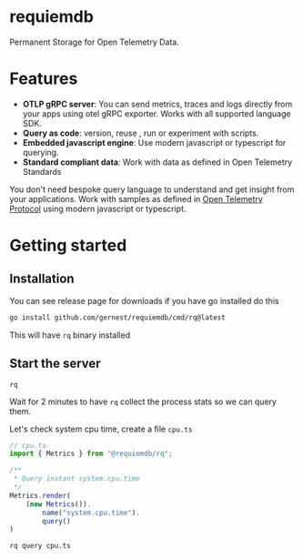 # requiemdb

Permanent Storage for Open Telemetry Data.

# Features

- **OTLP gRPC server**: You can send metrics, traces and logs directly
 from your apps using otel gRPC exporter. Works with all supported language SDK.
- **Query as code**: version, reuse , run or experiment with scripts.
- **Embedded javascript engine**: Use modern javascript or typescript for querying.
- **Standard compliant data**: Work with data as defined in Open Telemetry Standards

 You don't need bespoke query language to understand and get insight from your
 applications. Work with samples as defined in [Open Telemetry Protocol](https://github.com/open-telemetry/opentelemetry-proto) using modern javascript or typescript.


# Getting started

## Installation

You can see release page for downloads if you have go installed do this

```bash
go install github.com/gernest/requiemdb/cmd/rq@latest
```

This will have `rq` binary installed

## Start the server

```
rq
```

Wait for 2 minutes to have `rq`  collect the process stats so we can query them.

Let's check system cpu time, create a file `cpu.ts`
```ts
// cpu.ts
import { Metrics } from "@requiemdb/rq";

/**
 * Query instant system.cpu.time
 */
Metrics.render(
    (new Metrics()).
        name("system.cpu.time").
        query()
)
```

```bash
rq query cpu.ts
```


